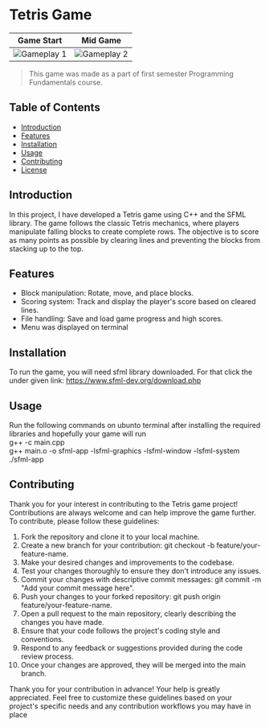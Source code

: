 # Tetris Game
| Game Start                                                                                                                                    |   Mid Game                            |
| ----------------------------------- | ----------------------------------- |
| ![Gameplay 1](https://github.com/Aalyanraza/Tetris/assets/114768774/a284098d-1f3c-4be4-94e0-cb516ef1a565.png) | ![Gameplay 2](https://github.com/Aalyanraza/Tetris/assets/114768774/8663331e-1426-4677-ba74-f41932179bfe.png) |



> This game was made as a part of first semester Programming Fundamentals course.




## Table of Contents

- [Introduction](#introduction)
- [Features](#features)
- [Installation](#installation)
- [Usage](#usage)
- [Contributing](#contributing)
- [License](#license)

## Introduction

In this project, I have developed a Tetris game using C++ and the SFML library. The game follows the classic Tetris mechanics, where players manipulate falling blocks to create complete rows. The objective is to score as many points as possible by clearing lines and preventing the blocks from stacking up to the top.

## Features

  - Block manipulation: Rotate, move, and place blocks.
  - Scoring system: Track and display the player's score based on cleared lines.
  - File handling: Save and load game progress and high scores.
  - Menu was displayed on terminal 

## Installation

To run the game, you will need sfml library downloaded. For that click the under given link:
https://www.sfml-dev.org/download.php

## Usage

Run the following commands on ubunto terminal after installing the required libraries and hopefully your game will run
<br />g++ -c main.cpp
<br />g++ main.o -o sfml-app -lsfml-graphics -lsfml-window -lsfml-system
<br />./sfml-app


## Contributing

Thank you for your interest in contributing to the Tetris game project! Contributions are always welcome and can help improve the game further. To contribute, please follow these guidelines:

1. Fork the repository and clone it to your local machine.
2. Create a new branch for your contribution: git checkout -b feature/your-feature-name.
3. Make your desired changes and improvements to the codebase.
4. Test your changes thoroughly to ensure they don't introduce any issues.
5. Commit your changes with descriptive commit messages: git commit -m "Add your commit message here".
6. Push your changes to your forked repository: git push origin feature/your-feature-name.
7. Open a pull request to the main repository, clearly describing the changes you have made.
8. Ensure that your code follows the project's coding style and conventions.
9. Respond to any feedback or suggestions provided during the code review process.
10. Once your changes are approved, they will be merged into the main branch.

Thank you for your contribution in advance! Your help is greatly appreciated.
Feel free to customize these guidelines based on your project's specific needs and any contribution workflows you may have in place


